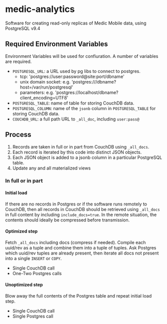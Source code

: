 # medic-analytics
Software for creating read-only replicas of Medic Mobile data, using PostgreSQL v9.4

## Required Environment Variables

Environment Variables will be used for confiuration. A number of variables
are required.

* `POSTGRESQL_URL`: a URL used by pg libs to connect to postgres.
  * tcp: 'postgres://user:password@site:port/dbname'
  * unix domain socket: e.g. 'postgres:///dbname?host=/var/run/postgresql'
  * parameters: e.g. 'postgres://localhost/dbname?client_encoding=UTF8'
* `POSTGRESQL_TABLE`: name of table for storing CouchDB data.
* `POSTGRESQL_COLUMN`: name of the `jsonb` column in `POSTGRESQL_TABLE` for
  storing CouchDB data.
* `COUCHDB_URL`: a full path URL to `_all_doc`, including `user:pass@`

## Process

1. Records are taken in full or in part from CouchDB using `_all_docs`.
1. Each record is iterated by this code into distinct JSON objects.
1. Each JSON object is added to a jsonb column in a particular PostgreSQL table.
1. Update any and all materialized views

### In full or in part

#### Initial load

If there are no records in Postgres or if the software runs remotely to CouchDB,
then all records in CouchDB should be retrieved using `_all_docs` in full
content by including `include_docs=true`. In the remote situation, the contents
should ideally be compressed before transmission.

#### Optimized step

Fetch `_all_docs` including docs (compress if needed). Compile each uuid/rev
as a tuple and combine them into a tuple of tuples. Ask Postgres which
uuid/rev tuples are already present, then iterate all docs not present into a
single `INSERT` or `COPY`.

* Single CouchDB call
* One-Two Postgres calls

#### Unoptimized step

Blow away the full contents of the Postgres table and repeat initial load step.

* Single CouchDB call
* Single Postgres call

